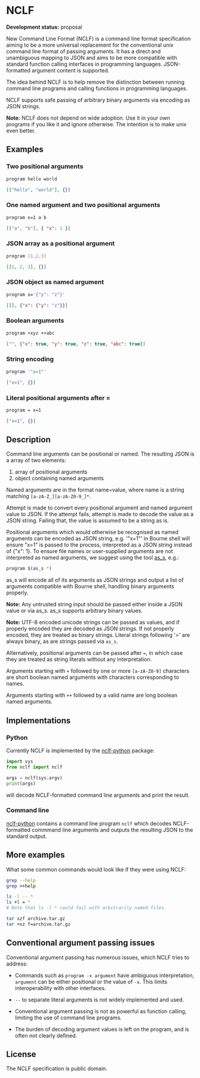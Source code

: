 # NCLF

**Development status:** proposal

New Command Line Format (NCLF) is a command line format specification aiming
to be a more universal replacement for the conventional unix command line
format of passing arguments. It has a direct and unambiguous mapping
to JSON and aims to be more compatible with standard function calling interfaces
in programming languages. JSON-formatted argument content is
supported.

The idea behind NCLF is to help remove the distinction between running
command line programs and calling functions in programming languages.

NCLF supports safe passing of arbitrary binary arguments via encoding as JSON
strings.

**Note:** NCLF does not depend on wide adoption. Use it in your own programs
if you like it and ignore otherwise. The intention is to make unix even better.

## Examples

### Two positional arguments

```sh
program hello world
```

```json
[["hello", "world"], {}]
```

### One named argument and two positional arguments

```sh
program x=1 a b
```

```json
[["a", "b"], { "x": 1 }]
```

### JSON array as a positional argument

```sh
program [1,2,3]
```

```json
[[1, 2, 3], {}]
```

### JSON object as named argument

```sh
program x='{"y": "z"}'
```

```json
[[], {"x": {"y": "z"}}]
```

### Boolean arguments

```sh
program +xyz ++abc
```

```json
["", {"x": true, "y": true, "z": true, "abc": true}]
```

### String encoding

```sh
program '"x=1"'
```

```json
["x=1", {}]
```

### Literal positional arguments after =

```sh
program = x=1
```

```json
["x=1", {}]
```

## Description

Command line arguments can be positional or named. The resulting JSON
is a array of two elements:

1. array of positional arguments
2. object containing named arguments

Named arguments are in the format name=value, where name is a string matching
`[a-zA-Z_][a-zA-Z0-9_]*`.

Attempt is made to convert every positional argument and named argument value
to JSON. If the attempt fails, attempt is made to decode the value as a JSON
string. Failing that, the value is assumed to be a string as is.

Positional arguments which would otherwise be recognised as named arguments
can be encoded as JSON string, e.g. '"x=1"' in Bourne shell will ensure
"x=1" is passed to the process, interpreted as a JSON string instead of
{"x": 1}. To ensure file names or user-supplied arguments are not interpreted
as named arguments, we suggest using the tool
[as_s](https://github.com/peterkuma/nclf-python#as_s), e.g.:

```sh
program $(as_s *)
```

as_s will encode all of its arguments as JSON strings and output a list
of arguments compatible with Bourne shell, handling binary arguments
properly.

**Note:** Any untrusted string input should be passed either inside a JSON
value or via as_s. as_s supports arbitrary binary values.

**Note:** UTF-8 encoded unicode strings can be passed as values, and if
properly encoded they are decoded as JSON strings. If not properly encoded,
they are treated as binary strings. Literal strings following '=' are always
binary, as are strings passed via `as_s`.

Alternatively, positional arguments can be passed after `=`, in which case
they are treated as string literals without any interpretation.

Arguments starting with `+` followed by one or more `[a-zA-Z0-9]` characters
are short boolean named arguments with characters corresponding to names.

Arguments starting with `++` followed by a valid name are long boolean named
arguments.

## Implementations

### Python

Currently NCLF is implemented by the
[nclf-python](https://github.com/peterkuma/nclf-python) package:

```python
import sys
from nclf import nclf

args = nclf(sys.argv)
print(args)
```

will decode NCLF-formatted command line arguments and print the result.

### Command line

[nclf-python](https://github.com/peterkuma/nclf-python) contains a command
line program `nclf` which decodes NCLF-formatted commmand line arguments
and outputs the resulting JSON to the standard output.

## More examples

What some common commands would look like if they were using NCLF:

```sh
grep --help
grep ++help
```

```sh
ls -l -- *
ls +l = *
# Note that ls -l * could fail with arbitrarily named files.
```

```sh
tar xzf archive.tar.gz
tar +xz f=archive.tar.gz
```

## Conventional argument passing issues

Conventional argument passing has numerous issues, which NCLF tries to address:

- Commands such as `program -x argument` have ambiguous interpretation,
`argument` can be either positional or the value of `-x`. This limits
interoperability with other interfaces.

- `--` to separate literal arguments is not widely implemented and used.

- Conventional argument passing is not as powerful as function calling,
limiting the use of command line programs.

- The burden of decoding argument values is left on the program, and is often
not clearly defined.

## License

The NCLF specification is public domain.
